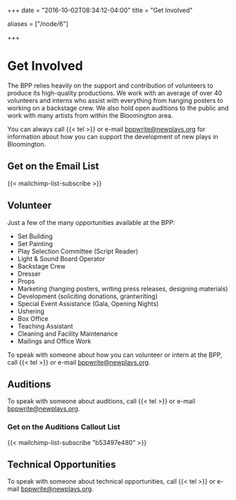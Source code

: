 +++
date = "2016-10-02T08:34:12-04:00"
title = "Get Involved"

aliases = ["/node/6"]

+++

# Get Involved

The BPP relies heavily on the support and contribution of volunteers to produce its high-quality productions. We work with an average of over 40 volunteers and interns who assist with everything from hanging posters to working on a backstage crew. We also hold open auditions to the public and work with many artists from within the Bloomington area.

You can always call {{< tel >}} or e-mail <bppwrite@newplays.org> for information about how you can support the development of new plays in Bloomington.

## Get on the Email List

{{< mailchimp-list-subscribe >}}

## Volunteer

Just a few of the many opportunities available at the BPP:

* Set Building
* Set Painting
* Play Selection Committee (Script Reader)
* Light & Sound Board Operator
* Backstage Crew
* Dresser
* Props
* Marketing (hanging posters, writing press releases, designing materials)
* Development (soliciting donations, grantwriting)
* Special Event Assistance (Gala, Opening Nights)
* Ushering
* Box Office
* Teaching Assistant
* Cleaning and Facility Maintenance
* Mailings and Office Work

To speak with someone about how you can volunteer or intern at the BPP, call {{< tel >}} or e-mail <bppwrite@newplays.org>.

## Auditions

To speak with someone about auditions, call {{< tel >}} or e-mail <bppwrite@newplays.org>.

### Get on the Auditions Callout List

{{< mailchimp-list-subscribe "b53497e480" >}}

## Technical Opportunities

To speak with someone about technical opportunities, call {{< tel >}} or e-mail <bppwrite@newplays.org>.
